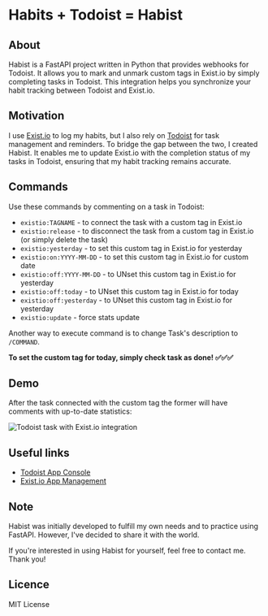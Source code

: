 # Habits + Todoist = Habist

## About

Habist is a FastAPI project written in Python that provides webhooks for Todoist. It allows you to mark and unmark
custom tags in Exist.io by simply completing tasks in Todoist. This integration helps you synchronize your habit
tracking between Todoist and Exist.io.

## Motivation

I use [Exist.io](https://exist.io/) to log my habits, but I also rely on [Todoist](https://todoist.io/) for task
management and reminders. To bridge the gap between the two, I created Habist. It enables me to update Exist.io with the
completion status of my tasks in Todoist, ensuring that my habit tracking remains accurate.

## Commands

Use these commands by commenting on a task in Todoist:

* `existio:TAGNAME` - to connect the task with a custom tag in Exist.io
* `existio:release` - to disconnect the task from a custom tag in Exist.io (or simply delete the task)
* `existio:yesterday` - to set this custom tag in Exist.io for yesterday
* `existio:on:YYYY-MM-DD` - to set this custom tag in Exist.io for custom date
* `existio:off:YYYY-MM-DD` - to UNset this custom tag in Exist.io for yesterday
* `existio:off:today` - to UNset this custom tag in Exist.io for today
* `existio:off:yesterday` - to UNset this custom tag in Exist.io for yesterday
* `existio:update` - force stats update

Another way to execute command is to change Task's description to `/COMMAND`.

**To set the custom tag for today, simply check task as done! ✅✅✅**

## Demo

After the task connected with the custom tag the former will have comments with up-to-date statistics:

![Todoist task with Exist.io integration](docs/images/todoist_task.png)

## Useful links

* [Todoist App Console](https://developer.todoist.com/appconsole.html)
* [Exist.io App Management](https://exist.io/account/apps/)

## Note

Habist was initially developed to fulfill my own needs and to practice using FastAPI. However, I've decided to share it
with the world.

If you're interested in using Habist for yourself, feel free to contact me. Thank you!

## Licence

MIT License
